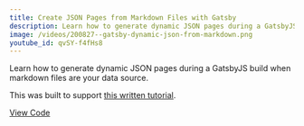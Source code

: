 ```yaml
---
title: Create JSON Pages from Markdown Files with Gatsby
description: Learn how to generate dynamic JSON pages during a GatsbyJS build when markdown files are your data source.
image: /videos/200827--gatsby-dynamic-json-from-markdown.png
youtube_id: qvSY-f4fHs8
---
```


Learn how to generate dynamic JSON pages during a GatsbyJS build when markdown files are your data source.

This was built to support [this written tutorial](/posts/programmatically-create-json-pages-gatsby).

[View Code](https://github.com/seancdavis/gatsby-json-pages-external-data)
